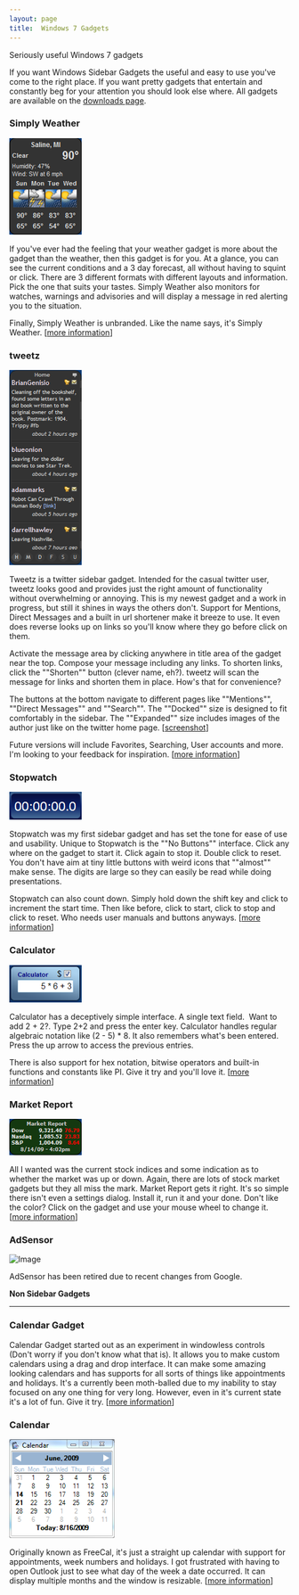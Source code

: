 ```yaml
---
layout: page  
title:  Windows 7 Gadgets
---
```

Seriously useful Windows 7 gadgets

If you want Windows Sidebar Gadgets the useful and easy to use you've come to
the right place. If you want pretty gadgets that entertain and constantly beg
for your attention you should look else where. All gadgets are available on
the [downloads page](/downloads).

### Simply Weather

![Image](/cdn/images/gadgets/simplyweather.png)

If you've ever had the feeling that your weather gadget is more about the gadget
than the weather, then this gadget is for you. At a glance, you can see the
current conditions and a 3 day forecast, all without having to squint or click.
There are 3 different formats with different layouts and information. Pick the
one that suits your tastes. Simply Weather also monitors for watches, warnings
and advisories and will display a message in red alerting you to the situation.

Finally, Simply Weather is unbranded. Like the name says, it's Simply Weather.
[[more
information](/blog/post/2012/09/03/simply-weather-gadget-ndash-you-can-haz-background-images)]

### tweetz

![Image](/cdn/images/gadgets/tweetz.png)

Tweetz is a twitter sidebar gadget. Intended for the casual twitter user, tweetz
looks good and provides just the right amount of functionality without
overwhelming or annoying. This is my newest gadget and a work in progress, but
still it shines in ways the others don't. Support for Mentions, Direct Messages
and a built in url shortener make it breeze to use. It even does reverse looks
up on links so you'll know where they go before click on them.

Activate the message area by clicking anywhere in title area of the gadget near
the top. Compose your message including any links. To shorten links, click the
""Shorten"" button (clever name, eh?). tweetz will scan the message for links
and shorten them in place. How's that for convenience?

The buttons at the bottom navigate to different pages like ""Mentions"",
""Direct Messages"" and ""Search"". The ""Docked"" size is designed to fit
comfortably in the sidebar. The ""Expanded"" size includes images of the author
just like on the twitter home page.
[[screenshot](/cdn/images/tweetz-expanded.png)]

Future versions will include Favorites, Searching, User accounts and more. I'm
looking to your feedback for inspiration. [[more information](/tweetz)]

### Stopwatch

![Image](/cdn/images/gadgets/stopwatch.png)

Stopwatch was my first sidebar gadget and has set the tone for ease of use and
usability. Unique to Stopwatch is the ""No Buttons"" interface. Click any where
on the gadget to start it. Click again to stop it. Double click to reset. You
don't have aim at tiny little buttons with weird icons that ""almost"" make
sense. The digits are large so they can easily be read while doing
presentations.

Stopwatch can also count down. Simply hold down the shift key and click to
increment the start time. Then like before, click to start, click to stop and
click to reset. Who needs user manuals and buttons anyways. [[more
information](/blog/post/2008/04/13/vista-sidebar-stopwatch-gadget)]

### Calculator

![Image](/cdn/images/gadgets/calculator.png)

Calculator has a deceptively simple interface. A single text field.  Want to add
2 + 2?. Type 2+2 and press the enter key. Calculator handles regular algebraic
notation like (2 - 5) \* 8. It also remembers what's been entered. Press the up
arrow to access the previous entries.

There is also support for hex notation, bitwise operators and built-in functions
and constants like PI. Give it try and you'll love it. [[more
information](/blog/post/2008/06/01/calculator-sidebar-gadget-released)]

### Market Report

![Image](/cdn/images/gadgets/marketreport.png)

All I wanted was the current stock indices and some indication as to whether the
market was up or down. Again, there are lots of stock market gadgets but they
all miss the mark. Market Report gets it right. It's so simple there isn't even
a settings dialog. Install it, run it and your done. Don't like the color? Click
on the gadget and use your mouse wheel to change it. [[more
information](/blog/post/2009/06/02/market-report-sidebar-gadget-released)]

### AdSensor

![Image](/cdn/images/gadgets/adsensor.png)

AdSensor has been retired due to recent changes from Google.

**Non Sidebar Gadgets**

--------------------------------------------------------------------------------

### Calendar Gadget

Calendar Gadget started out as an experiment in windowless controls (Don't worry
if you don't know what that is). It allows you to make custom calendars using a
drag and drop interface. It can make some amazing looking calendars and has
supports for all sorts of things like appointments and holidays. It's a
currently been moth-balled due to my inability to stay focused on any one thing
for very long. However, even in it's current state it's a lot of fun. Give it
try. [[more information](/calendargadget)]

### Calendar

![Image](/cdn/images/gadgets/calendar.png)

Originally known as FreeCal, it's just a straight up calendar with support for
appointments, week numbers and holidays. I got frustrated with having to open
Outlook just to see what day of the week a date occurred. It can display
multiple months and the window is resizable. [[more information](/calendar)]
